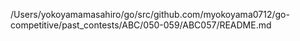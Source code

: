/Users/yokoyamamasahiro/go/src/github.com/myokoyama0712/go-competitive/past_contests/ABC/050-059/ABC057/README.md